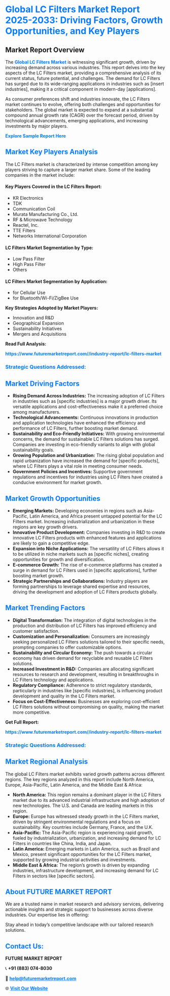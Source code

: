 <h1 style="color: #007BFF;">Global LC Filters Market Report 2025-2033: Driving Factors, Growth Opportunities, and Key Players</h1>

<section id="overview">
<h2>Market Report Overview</h2>
<p>The <a href="https://www.futuremarketreport.com//industry-report/lc-filters-market" style="color: #007BFF; text-decoration: none;"><strong>Global LC Filters Market</strong></a> is witnessing significant growth, driven by increasing demand across various industries. This report delves into the key aspects of the LC Filters market, providing a comprehensive analysis of its current status, future potential, and challenges. The demand for LC Filters has surged due to its wide-ranging applications in industries such as [insert industries], making it a critical component in modern-day [applications].</p>
<p>As consumer preferences shift and industries innovate, the LC Filters market continues to evolve, offering both challenges and opportunities for stakeholders. The global market is expected to expand at a substantial compound annual growth rate (CAGR) over the forecast period, driven by technological advancements, emerging applications, and increasing investments by major players.</p>
</section>

<section id="overview">
<p><a href="https://www.futuremarketreport.com//request-sample/reportId=76470" style="color: #007BFF; text-decoration: none;"><strong>Explore Sample Report Here</strong></a></p>
</section>

<section id="key-players">
<h2 style="color: #007BFF;">Market Key Players Analysis</h2>
<p>The LC Filters market is characterized by intense competition among key players striving to capture a larger market share. Some of the leading companies in the market include:</p>
<h4>Key Players Covered in the LC Filters Report:</h4>
<ul><li>KR Electronics</li><li>TDK</li><li>Communication Coil</li><li>Murata Manufacturing Co., Ltd.</li><li>RF &amp; Microwave Technology</li><li>Reactel, Inc.</li><li>TTE Filters</li><li>Networks International Corporation</li></ul>
<h4>LC Filters Market Segmentation by Type:</h4>
<ul><li>Low Pass Filter</li><li>High Pass Filter</li><li>Others</li></ul>

<h4>LC Filters Market Segmentation by Application:</h4>
<ul><li>for Cellular Use</li><li>for Bluetooth/Wi-Fi/ZigBee Use</li></ul>
<p><strong>Key Strategies Adopted by Market Players:</strong></p>
<ul>
<li>Innovation and R&D</li>
<li>Geographical Expansion</li>
<li>Sustainability Initiatives</li>
<li>Mergers and Acquisitions</li>
</ul>
</section>

<section>
<p><strong>Read Full Analysis: </strong></p><a href="https://www.futuremarketreport.com//industry-report/lc-filters-market" style="color: #007BFF; text-decoration: none;"><strong>https://www.futuremarketreport.com//industry-report/lc-filters-market</strong></a>
<h3 style="color: #007BFF;">Strategic Questions Addressed:</h3>
</section>

<section id="driving-factors">
<h2 style="color: #007BFF;">Market Driving Factors</h2>
<ul>
<li><strong>Rising Demand Across Industries:</strong> The increasing adoption of LC Filters in industries such as [specific industries] is a major growth driver. Its versatile applications and cost-effectiveness make it a preferred choice among manufacturers.</li>
<li><strong>Technological Advancements:</strong> Continuous innovations in production and application technologies have enhanced the efficiency and performance of LC Filters, further boosting market demand.</li>
<li><strong>Sustainability and Eco-Friendly Initiatives:</strong> With growing environmental concerns, the demand for sustainable LC Filters solutions has surged. Companies are investing in eco-friendly variants to align with global sustainability goals.</li>
<li><strong>Growing Population and Urbanization:</strong> The rising global population and rapid urbanization have increased the demand for [specific products], where LC Filters plays a vital role in meeting consumer needs.</li>
<li><strong>Government Policies and Incentives:</strong> Supportive government regulations and incentives for industries using LC Filters have created a conducive environment for market growth.</li>
</ul>
</section>

<section id="growth-opportunities">
<h2 style="color: #007BFF;">Market Growth Opportunities</h2>
<ul>
<li><strong>Emerging Markets:</strong> Developing economies in regions such as Asia-Pacific, Latin America, and Africa present untapped potential for the LC Filters market. Increasing industrialization and urbanization in these regions are key growth drivers.</li>
<li><strong>Innovative Product Development:</strong> Companies investing in R&D to create innovative LC Filters products with enhanced features and applications are likely to gain a competitive edge.</li>
<li><strong>Expansion into Niche Applications:</strong> The versatility of LC Filters allows it to be utilized in niche markets such as [specific niches], creating opportunities for growth and diversification.</li>
<li><strong>E-commerce Growth:</strong> The rise of e-commerce platforms has created a surge in demand for LC Filters used in [specific applications], further boosting market growth.</li>
<li><strong>Strategic Partnerships and Collaborations:</strong> Industry players are forming partnerships to leverage shared expertise and resources, driving the development and adoption of LC Filters products globally.</li>
</ul>
</section>

<section id="trending-factors">
<h2 style="color: #007BFF;">Market Trending Factors</h2>
<ul>
<li><strong>Digital Transformation:</strong> The integration of digital technologies in the production and distribution of LC Filters has improved efficiency and customer satisfaction.</li>
<li><strong>Customization and Personalization:</strong> Consumers are increasingly seeking personalized LC Filters solutions tailored to their specific needs, prompting companies to offer customizable options.</li>
<li><strong>Sustainability and Circular Economy:</strong> The push towards a circular economy has driven demand for recyclable and reusable LC Filters solutions.</li>
<li><strong>Increased Investment in R&D:</strong> Companies are allocating significant resources to research and development, resulting in breakthroughs in LC Filters technology and applications.</li>
<li><strong>Regulatory Compliance:</strong> Adherence to strict regulatory standards, particularly in industries like [specific industries], is influencing product development and quality in the LC Filters market.</li>
<li><strong>Focus on Cost-Effectiveness:</strong> Businesses are exploring cost-efficient LC Filters solutions without compromising on quality, making the market more competitive.</li>
</ul>
</section>

<section>
<p><strong>Get Full Report: </strong></p><a href="https://www.futuremarketreport.com//industry-report/lc-filters-market" style="color: #007BFF; text-decoration: none;"><strong>https://www.futuremarketreport.com//industry-report/lc-filters-market</strong></a>
<h3 style="color: #007BFF;">Strategic Questions Addressed:</h3>
</section>


<section id="regional-analysis">
<h2 style="color: #007BFF;">Market Regional Analysis</h2>
<p>The global LC Filters market exhibits varied growth patterns across different regions. The key regions analyzed in this report include North America, Europe, Asia-Pacific, Latin America, and the Middle East & Africa:</p>
<ul>
<li><strong>North America:</strong> This region remains a dominant player in the LC Filters market due to its advanced industrial infrastructure and high adoption of new technologies. The U.S. and Canada are leading markets in this region.</li>
<li><strong>Europe:</strong> Europe has witnessed steady growth in the LC Filters market, driven by stringent environmental regulations and a focus on sustainability. Key countries include Germany, France, and the U.K.</li>
<li><strong>Asia-Pacific:</strong> The Asia-Pacific region is experiencing rapid growth, fueled by industrialization, urbanization, and increasing demand for LC Filters in countries like China, India, and Japan.</li>
<li><strong>Latin America:</strong> Emerging markets in Latin America, such as Brazil and Mexico, present significant opportunities for the LC Filters market, supported by growing industrial activities and investments.</li>
<li><strong>Middle East & Africa:</strong> The region’s growth is driven by expanding industries, infrastructure development, and increasing demand for LC Filters in sectors like [specific sectors].</li>
</ul>
</section>

<footer>
<h2 style="color: #007BFF;">About FUTURE MARKET REPORT</h2>
<p>We are a trusted name in market research and advisory services, delivering actionable insights and strategic support to businesses across diverse industries. Our expertise lies in offering:</p>

<p>Stay ahead in today’s competitive landscape with our tailored research solutions.</p>

<h2 style="color: #007BFF;">Contact Us:</h2>
<p><strong>FUTURE MARKET REPORT</strong></p>
<p>📞 <strong>+91 (883) 074-8030</strong></p>
<p>📧 <strong><a href="mailto:help@futuremarketreport.com" style="color: #007BFF;">help@futuremarketreport.com</a></strong></p>
<p>🌐 <strong><a href="https://www.futuremarketreport.com/" style="color: #007BFF;">Visit Our Website</a></strong></p>
</footer>